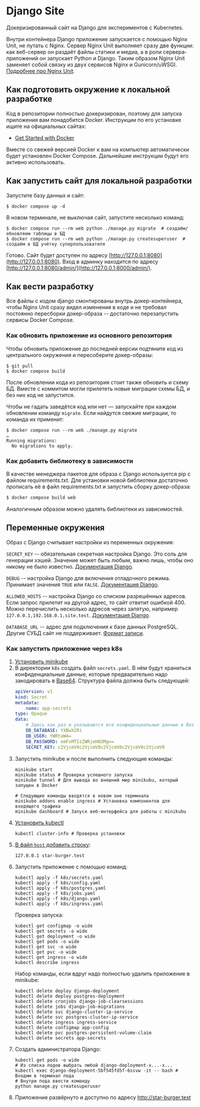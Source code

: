 # Django Site

Докеризированный сайт на Django для экспериментов с Kubernetes.

Внутри контейнера Django приложение запускается с помощью Nginx Unit, не путать с Nginx. Сервер Nginx Unit выполняет сразу две функции: как веб-сервер он раздаёт файлы статики и медиа, а в роли сервера-приложений он запускает Python и Django. Таким образом Nginx Unit заменяет собой связку из двух сервисов Nginx и Gunicorn/uWSGI. [Подробнее про Nginx Unit](https://unit.nginx.org/).

## Как подготовить окружение к локальной разработке

Код в репозитории полностью докеризирован, поэтому для запуска приложения вам понадобится Docker. Инструкции по его установке ищите на официальных сайтах:

- [Get Started with Docker](https://www.docker.com/get-started/)

Вместе со свежей версией Docker к вам на компьютер автоматически будет установлен Docker Compose. Дальнейшие инструкции будут его активно использовать.

## Как запустить сайт для локальной разработки

Запустите базу данных и сайт:

```shell
$ docker compose up -d
```

В новом терминале, не выключая сайт, запустите несколько команд:

```shell
$ docker compose run --rm web python ./manage.py migrate  # создаём/обновляем таблицы в БД
$ docker compose run --rm web python ./manage.py createsuperuser  # создаём в БД учётку суперпользователя
```

Готово. Сайт будет доступен по адресу [http://127.0.0.1:8080](http://127.0.0.1:8080). Вход в админку находится по адресу [http://127.0.0.1:8080/admin/](http://127.0.0.1:8000/admin/).

## Как вести разработку

Все файлы с кодом django смонтированы внутрь докер-контейнера, чтобы Nginx Unit сразу видел изменения в коде и не требовал постоянно пересборки докер-образа -- достаточно перезапустить сервисы Docker Compose.

### Как обновить приложение из основного репозитория

Чтобы обновить приложение до последней версии подтяните код из центрального окружения и пересоберите докер-образы:

``` shell
$ git pull
$ docker compose build
```

После обновлении кода из репозитория стоит также обновить и схему БД. Вместе с коммитом могли прилететь новые миграции схемы БД, и без них код не запустится.

Чтобы не гадать заведётся код или нет — запускайте при каждом обновлении команду `migrate`. Если найдутся свежие миграции, то команда их применит:

```shell
$ docker compose run --rm web ./manage.py migrate
…
Running migrations:
  No migrations to apply.
```

### Как добавить библиотеку в зависимости

В качестве менеджера пакетов для образа с Django используется pip с файлом requirements.txt. Для установки новой библиотеки достаточно прописать её в файл requirements.txt и запустить сборку докер-образа:

```sh
$ docker compose build web
```

Аналогичным образом можно удалять библиотеки из зависимостей.

<a name="env-variables"></a>
## Переменные окружения

Образ с Django считывает настройки из переменных окружения:

`SECRET_KEY` -- обязательная секретная настройка Django. Это соль для генерации хэшей. Значение может быть любым, важно лишь, чтобы оно никому не было известно. [Документация Django](https://docs.djangoproject.com/en/3.2/ref/settings/#secret-key).

`DEBUG` -- настройка Django для включения отладочного режима. Принимает значения `TRUE` или `FALSE`. [Документация Django](https://docs.djangoproject.com/en/3.2/ref/settings/#std:setting-DEBUG).

`ALLOWED_HOSTS` -- настройка Django со списком разрешённых адресов. Если запрос прилетит на другой адрес, то сайт ответит ошибкой 400. Можно перечислить несколько адресов через запятую, например `127.0.0.1,192.168.0.1,site.test`. [Документация Django](https://docs.djangoproject.com/en/3.2/ref/settings/#allowed-hosts).

`DATABASE_URL` -- адрес для подключения к базе данных PostgreSQL. Другие СУБД сайт не поддерживает. [Формат записи](https://github.com/jacobian/dj-database-url#url-schema).


### Как запустить приложение через k8s

1. [Установить minikube](https://kubernetes.io/ru/docs/tasks/tools/install-minikube/)
2. В директории `k8s` создать файл `secrets.yaml`. В нём будут храниться конфиденциальные данные, 
   которые предварительно надо закодировать в [Base64](http://base64.ru/). Структура файла должна быть следующей:
   ```yaml
   apiVersion: v1
   kind: Secret
   metadata:
       name: app-secrets
   type: Opaque
   data:
       # Здесь как раз и указываются все конфиденциальные данные в Base64
       DB_DATABASE: YXBwX2Ri
       DB_USER: YWRtaW4= 
       DB_PASSWORD: emFxMTIzZWRjeHN3Mg==
       SECRET_KEY: c2VjcmV0c2VjcmV0c2VjcmV0c2VjcmV0c2VjcmV0 
   ```
3. Запустить minikube и после выполнить следующие команды:
   ```shell
   minikube start
   minikube status # Проверка успешного запуска
   minikube tunnel # Для вывода во внешний мир minikubu, который запущен в Docker
   
   # Следующие команды вводятся в новом оне терминала
   minikube addons enable ingress # Установка компонентов для входящего трафика 
   minikube dashboard # Запуск веб-интерфейса для работы с minikubu  
   ```
4. [Установить kubectl](https://kubernetes.io/docs/tasks/tools/install-kubectl-linux/)
   ```shell
   kubectl cluster-info # Проверка установки
   ```
5. [В файл `host` добавить строку](https://help.reg.ru/support/dns-servery-i-nastroyka-zony/rabota-s-dns-serverami/fayl-hosts-gde-nakhoditsya-i-kak-yego-izmenit):
   ```text
   127.0.0.1 star-burger.test
   ```
6. Запустить приложение с помощью команд:
   ```shell
   kubectl apply -f k8s/secrets.yaml
   kubectl apply -f k8s/config.yaml
   kubectl apply -f k8s/postgres.yaml
   kubectl apply -f k8s/jobs.yaml
   kubectl apply -f k8s/django.yaml
   kubectl apply -f k8s/ingress.yaml
   ```
   Проверка запуска:
   ```shell
   kubectl get configmap -o wide
   kubectl get secrets -o wide
   kubectl get deployment -o wide
   kubectl get pods -o wide
   kubectl get svc -o wide
   kubectl get pvc -o wide
   kubectl get ingress -o wide
   kubectl describe ingress  
   ```
   Набор команды, если вдруг надо полностью удалить приложение в minikube:
   ```shell
   kubectl delete deploy django-deployment
   kubectl delete deploy postgres-deployment
   kubectl delete cronjobs django-job-clearsessions
   kubectl delete jobs django-job-migrations
   kubectl delete svc django-cluster-ip-service
   kubectl delete svc postgres-cluster-ip-service
   kubectl delete ingress ingress-service
   kubectl delete configmap app-config
   kubectl delete pvc postgres-persistent-volume-claim
   kubectl delete secrets app-secrets
   ```
7. Создать администратора Django:
   ```shell
   kubectl get pods -o wide 
   # Из списка подов выбрать любой django-deployment-x...-x...
   kubectl exec django-deployment-5bf545fd5f-6ssvw -it -- bash # Входим в терминал пода
   # Внутри пода ввести команду
   python manage.py createsuperuser
   ```
8. Приложение развёрнуто и доступно по адресу http://star-burger.test